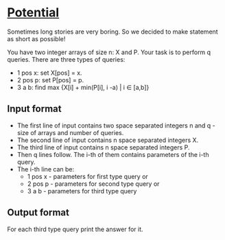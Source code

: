 # [Potential][link]

Sometimes long stories are very boring. So we decided to make statement as short as possible!

You have two integer arrays of size n: X and P. Your task is to perform q queries. There are three types of queries:

- 1 pos x: set X[pos] = x.
- 2 pos p: set P[pos] = p.
- 3 a b: find max {X[i] + min(P[i], i -a) | i ∈ [a,b]}

## Input format

- The first line of input contains two space separated integers n and q - size of arrays and number of queries.
- The second line of input contains n space separated integers X.
- The third line of input contains n space separated integers P.
- Then q lines follow. The i-th of them contains parameters of the i-th query.
- The i-th line can be:
  - 1 pos x - parameters for first type query or
  - 2 pos p - parameters for second type query or
  - 3 a b - parameters for third type query

## Output format

For each third type query print the answer for it.

[link]: https://www.hackerearth.com/practice/data-structures/advanced-data-structures/segment-trees/practice-problems/algorithm/potential-baac3b0b/
